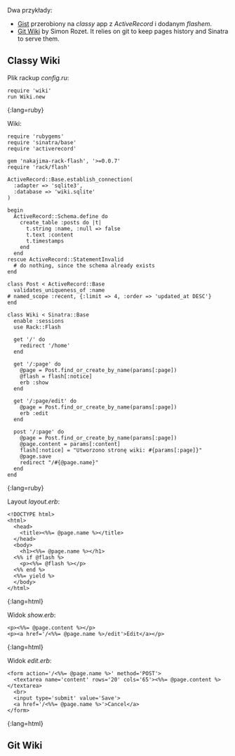 Dwa przykłady:

* [Gist](https://gist.github.com/8ff54cdfd44e1a6485e2)
  przerobiony na *classy* app z *ActiveRecord* i dodanym *flashem*.
* [Git Wiki](http://github.com/sr/git-wiki/) by Simon Rozet.
  It relies on git to keep pages history and Sinatra to serve them.

## Classy Wiki

Plik rackup *config.ru*:

    require 'wiki'
    run Wiki.new
{:lang=ruby}

Wiki:

    require 'rubygems'
    require 'sinatra/base'
    require 'activerecord'
    
    gem 'nakajima-rack-flash', '>=0.0.7'
    require 'rack/flash'
    
    ActiveRecord::Base.establish_connection(
      :adapter => 'sqlite3',
      :database => 'wiki.sqlite'
    )
    
    begin
      ActiveRecord::Schema.define do
        create_table :posts do |t|
          t.string :name, :null => false
          t.text :content
          t.timestamps
        end
      end
    rescue ActiveRecord::StatementInvalid
      # do nothing, since the schema already exists
    end
    
    class Post < ActiveRecord::Base
      validates_uniqueness_of :name
    # named_scope :recent, {:limit => 4, :order => 'updated_at DESC'}
    end
    
    class Wiki < Sinatra::Base
      enable :sessions
      use Rack::Flash
      
      get '/' do
        redirect '/home'
      end
    
      get '/:page' do
        @page = Post.find_or_create_by_name(params[:page])
        @flash = flash[:notice]
        erb :show
      end
    
      get '/:page/edit' do
        @page = Post.find_or_create_by_name(params[:page])
        erb :edit
      end
    
      post '/:page' do
        @page = Post.find_or_create_by_name(params[:page])
        @page.content = params[:content]
        flash[:notice] = "Utworzono stronę wiki: #{params[:page]}"
        @page.save
        redirect "/#{@page.name}"
      end
    end
{:lang=ruby}

Layout *layout.erb*:

    <!DOCTYPE html>
    <html>
      <head>
        <title><%%= @page.name %></title>
      </head>
      <body>
        <h1><%%= @page.name %></h1>
      <%% if @flash %>
        <p><%%= @flash %></p>
      <%% end %>
      <%%= yield %>
      </body>
    </html>
{:lang=html}
    
Widok *show.erb*:

    <p><%%= @page.content %></p>
    <p><a href='/<%%= @page.name %>/edit'>Edit</a></p>
{:lang=html}

Widok *edit.erb*:

    <form action='/<%%= @page.name %>' method='POST'>
      <textarea name='content' rows='20' cols='65'><%%= @page.content %></textarea>
      <br>
      <input type='submit' value='Save'>
      <a href='/<%%= @page.name %>'>Cancel</a>
    </form>
{:lang=html}


## Git Wiki
